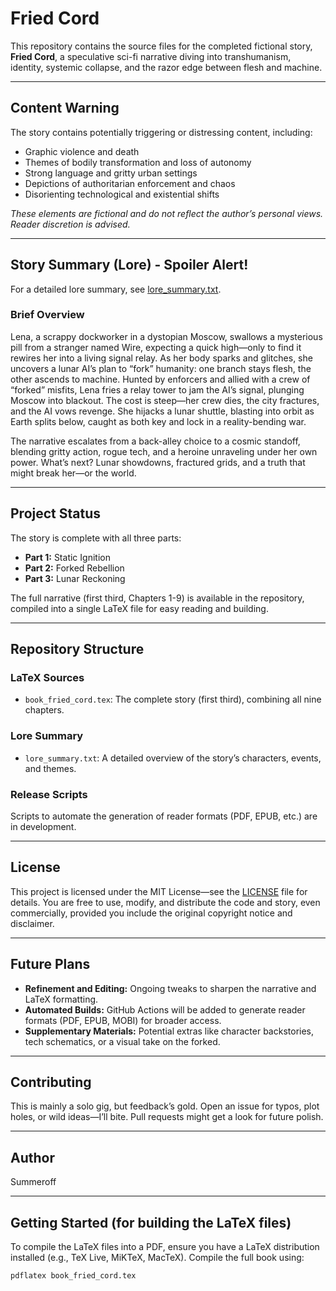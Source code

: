 # Fried Cord

This repository contains the source files for the completed fictional story, **Fried Cord**, a speculative sci-fi narrative diving into transhumanism, identity, systemic collapse, and the razor edge between flesh and machine.

---

## Content Warning

The story contains potentially triggering or distressing content, including:

- Graphic violence and death
- Themes of bodily transformation and loss of autonomy
- Strong language and gritty urban settings
- Depictions of authoritarian enforcement and chaos
- Disorienting technological and existential shifts

*These elements are fictional and do not reflect the author’s personal views. Reader discretion is advised.*

---

## Story Summary (Lore) - Spoiler Alert!

For a detailed lore summary, see [lore_summary.txt](lore_summary.txt).

### Brief Overview

Lena, a scrappy dockworker in a dystopian Moscow, swallows a mysterious pill from a stranger named Wire, expecting a quick high—only to find it rewires her into a living signal relay. As her body sparks and glitches, she uncovers a lunar AI’s plan to “fork” humanity: one branch stays flesh, the other ascends to machine. Hunted by enforcers and allied with a crew of “forked” misfits, Lena fries a relay tower to jam the AI’s signal, plunging Moscow into blackout. The cost is steep—her crew dies, the city fractures, and the AI vows revenge. She hijacks a lunar shuttle, blasting into orbit as Earth splits below, caught as both key and lock in a reality-bending war.

The narrative escalates from a back-alley choice to a cosmic standoff, blending gritty action, rogue tech, and a heroine unraveling under her own power. What’s next? Lunar showdowns, fractured grids, and a truth that might break her—or the world.

---

## Project Status

The story is complete with all three parts:

- **Part 1:** Static Ignition
- **Part 2:** Forked Rebellion
- **Part 3:** Lunar Reckoning

The full narrative (first third, Chapters 1-9) is available in the repository, compiled into a single LaTeX file for easy reading and building.

---

## Repository Structure

### LaTeX Sources

- `book_fried_cord.tex`: The complete story (first third), combining all nine chapters.

### Lore Summary

- `lore_summary.txt`: A detailed overview of the story’s characters, events, and themes.

### Release Scripts

Scripts to automate the generation of reader formats (PDF, EPUB, etc.) are in development.

---

## License

This project is licensed under the MIT License—see the [LICENSE](LICENSE) file for details. You are free to use, modify, and distribute the code and story, even commercially, provided you include the original copyright notice and disclaimer.

---

## Future Plans

- **Refinement and Editing:** Ongoing tweaks to sharpen the narrative and LaTeX formatting.
- **Automated Builds:** GitHub Actions will be added to generate reader formats (PDF, EPUB, MOBI) for broader access.
- **Supplementary Materials:** Potential extras like character backstories, tech schematics, or a visual take on the forked.

---

## Contributing

This is mainly a solo gig, but feedback’s gold. Open an issue for typos, plot holes, or wild ideas—I’ll bite. Pull requests might get a look for future polish.

---

## Author

Summeroff

---

## Getting Started (for building the LaTeX files)

To compile the LaTeX files into a PDF, ensure you have a LaTeX distribution installed (e.g., TeX Live, MiKTeX, MacTeX). Compile the full book using:

```bash
pdflatex book_fried_cord.tex
```
